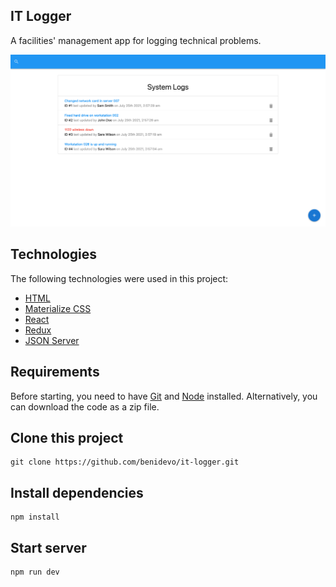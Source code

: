 ## IT Logger 

A facilities' management app for logging technical problems.

![Screenshot](ITLogger.png?raw=true "IT Logger")

## Technologies 

The following technologies were used in this project:

- [HTML](https://developer.mozilla.org/en-US/docs/Learn/Getting_started_with_the_web/HTML_basics/)
- [Materialize CSS](https://materializecss.com/)
- [React](https://reactjs.org/)
- [Redux](https://redux.js.org/)
- [JSON Server](https://github.com/typicode/json-server)


## Requirements

Before starting, you need to have [Git](https://git-scm.com) and [Node](https://nodejs.org/en/) installed. Alternatively, you can download the code as a zip file.

## Clone this project

    git clone https://github.com/benidevo/it-logger.git

## Install dependencies

    npm install

## Start server

    npm run dev

